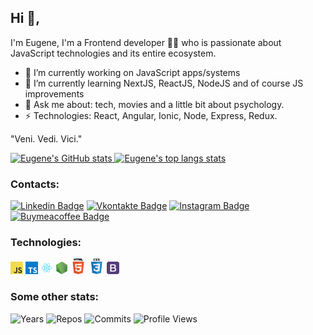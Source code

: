 ## Hi 👋,
I'm Eugene, I'm a Frontend developer 👨‍💻 who is passionate about JavaScript technologies and its entire ecosystem.

- 🔭 I’m currently working on JavaScript apps/systems
- 🌱 I’m currently learning NextJS, ReactJS, NodeJS and of course JS improvements
- 💬 Ask me about: tech, movies and a little bit about psychology.
-  ⚡ Technologies: React, Angular, Ionic, Node, Express, Redux.

"Veni. Vedi. Vici."

<p align="justify">
  <a href="https://github.com/ereburg/ereburg/">
    <img
      height="150"
      src="https://github-readme-stats.vercel.app/api?username=ereburg&count_private=true&show_icons=true&custom_title=Github%20Status"
      alt="Eugene's GitHub stats"
    />
  </a>
   <a href="https://github.com/ereburg/ereburg/">
    <img
      height="150"
      src="https://github-readme-stats.vercel.app/api/top-langs/?username=ereburg&layout=compact&langs_count=6"
      alt="Eugene's top langs stats"
    />
  </a>  
</p>

### Contacts:
[![Linkedin Badge](https://img.shields.io/badge/-ereburg-yellow?style=flat-square&logo=Linkedin&color=blue&link=https://www.linkedin.com/in/ereburg/)](https://www.linkedin.com/in/ereburg/)
[![Vkontakte Badge](https://img.shields.io/badge/-ereburg-blue?style=flat-square&logo=Vk&logoColor=white&color=blue&link=https://vk.com/ereburg)](https://vk.com/ereburg)
[![Instagram Badge](https://img.shields.io/badge/-ereburg-blue?style=flat-square&logo=Instagram&logoColor=white&color=blue&link=https://instagram.com/ereburg)](https://instagram.com/ereburg)
[![Buymeacoffee Badge](https://img.shields.io/badge/-ereburg-blue?style=flat-square&logo=buymeacoffee&logoColor=white&color=blue&link=https://buymeacoffee.com/ereburg)](https://buymeacoffee.com/ereburg)

### Technologies:
<code><img height="20" src="https://raw.githubusercontent.com/github/explore/80688e429a7d4ef2fca1e82350fe8e3517d3494d/topics/javascript/javascript.png"></code>
<code><img height="20" src="https://raw.githubusercontent.com/github/explore/80688e429a7d4ef2fca1e82350fe8e3517d3494d/topics/typescript/typescript.png"></code>
<code><img height="20" src="https://raw.githubusercontent.com/github/explore/80688e429a7d4ef2fca1e82350fe8e3517d3494d/topics/react/react.png"></code>
<code><img height="20" src="https://raw.githubusercontent.com/github/explore/80688e429a7d4ef2fca1e82350fe8e3517d3494d/topics/nodejs/nodejs.png"></code>
<code><img height="25" src="https://raw.githubusercontent.com/github/explore/80688e429a7d4ef2fca1e82350fe8e3517d3494d/topics/html/html.png"></code>
<code><img height="25" src="https://raw.githubusercontent.com/github/explore/80688e429a7d4ef2fca1e82350fe8e3517d3494d/topics/css/css.png"></code>
<code><img height="20" src="https://raw.githubusercontent.com/github/explore/80688e429a7d4ef2fca1e82350fe8e3517d3494d/topics/bootstrap/bootstrap.png"></code>

### Some other stats:
![Years](https://badges.pufler.dev/years/ereburg?style=flat-square&color=blue&logo=github&a=0)
![Repos](https://badges.pufler.dev/repos/ereburg?style=flat-square&color=blue&logo=github&a=0)
![Commits](https://badges.pufler.dev/commits/monthly/ereburg?style=flat-square&color=blue&logo=github&a=0)
![Profile Views](https://badges.pufler.dev/visits/ereburg/ereburg?style=flat-square&color=blue&logo=github)
